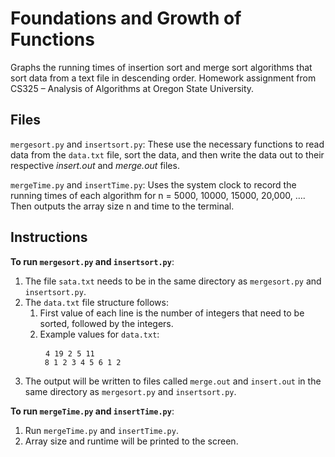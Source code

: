 # Foundations and Growth of Functions #

Graphs the running times of insertion sort and merge sort algorithms that sort data from a text file in descending order. Homework assignment from CS325 – Analysis of Algorithms at Oregon State University.

## Files ##

```mergesort.py``` and ```insertsort.py```: These use the necessary functions to read data from the ```data.txt``` file, sort the data, and then write the data out to their respective *insert.out* and *merge.out* files.

```mergeTime.py``` and ```insertTime.py```: Uses the system clock to record the running times of each algorithm for n = 5000, 10000, 15000, 20,000, …. Then outputs the array size n and time to the terminal.

## Instructions ##
**To run ```mergesort.py``` and ```insertsort.py```**:
1. The file ```sata.txt``` needs to be in the same directory as ```mergesort.py``` and ```insertsort.py```.
2. The ```data.txt``` file structure follows:
    1. First value of each line is the number of integers that need to be sorted, followed by the integers.
    2. Example values for ```data.txt```:
        <pre>
        <code>4 19 2 5 11
        8 1 2 3 4 5 6 1 2</code></pre>
3. The output will be written to files called ```merge.out``` and ```insert.out``` in the same directory as ```mergesort.py``` and ```insertsort.py```.

**To run ```mergeTime.py``` and ```insertTime.py```**:
1. Run ```mergeTime.py``` and ```insertTime.py```.
2. Array size and runtime will be printed to the screen.
